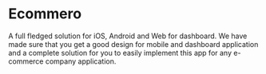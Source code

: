 # Ecommero
A full fledged solution for iOS, Android and Web for dashboard. We have made sure that you get a good design for mobile and dashboard application and a complete solution for you to easily implement this app for any e-commerce company application.
